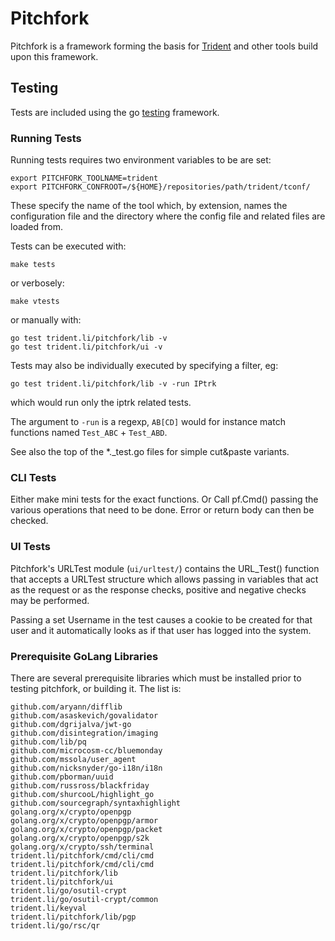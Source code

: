 # Pitchfork

Pitchfork is a framework forming the basis for [Trident](https://trident.li)
and other tools build upon this framework.

## Testing

Tests are included using the go [testing](https://golang.org/pkg/testing/)
framework.

### Running Tests

Running tests requires two environment variables to be are set:
```
export PITCHFORK_TOOLNAME=trident
export PITCHFORK_CONFROOT=/${HOME}/repositories/path/trident/tconf/
```
These specify the name of the tool which, by extension, names the configuration
file and the directory where the config file and related files are loaded from.

Tests can be executed with:
```
make tests
```
or verbosely:
```
make vtests
```

or manually with:
```
go test trident.li/pitchfork/lib -v
go test trident.li/pitchfork/ui -v
```

Tests may also be individually executed by specifying a filter, eg:
```
go test trident.li/pitchfork/lib -v -run IPtrk
```
which would run only the iptrk related tests.

The argument to ```-run``` is a regexp, ```AB[CD]``` would for instance
match functions named ```Test_ABC``` + ```Test_ABD```.

See also the top of the *._test.go files for simple cut&paste variants.

### CLI Tests

Either make mini tests for the exact functions.
Or Call pf.Cmd() passing the various operations that need to be done.
Error or return body can then be checked.

### UI Tests

Pitchfork's URLTest module (```ui/urltest/```) contains the URL_Test()
function that accepts a URLTest structure which allows passing in 
variables that act as the request or as the response checks, positive
and negative checks may be performed.

Passing a set Username in the test causes a cookie to be created for that
user and it automatically looks as if that user has logged into the system.

### Prerequisite GoLang Libraries

There are several prerequisite libraries which must be installed prior to
testing pitchfork, or building it. The list is:

```
github.com/aryann/difflib
github.com/asaskevich/govalidator
github.com/dgrijalva/jwt-go
github.com/disintegration/imaging
github.com/lib/pq
github.com/microcosm-cc/bluemonday
github.com/mssola/user_agent
github.com/nicksnyder/go-i18n/i18n
github.com/pborman/uuid
github.com/russross/blackfriday
github.com/shurcooL/highlight_go
github.com/sourcegraph/syntaxhighlight
golang.org/x/crypto/openpgp
golang.org/x/crypto/openpgp/armor
golang.org/x/crypto/openpgp/packet
golang.org/x/crypto/openpgp/s2k
golang.org/x/crypto/ssh/terminal
trident.li/pitchfork/cmd/cli/cmd
trident.li/pitchfork/cmd/cli/cmd
trident.li/pitchfork/lib
trident.li/pitchfork/ui
trident.li/go/osutil-crypt
trident.li/go/osutil-crypt/common
trident.li/keyval
trident.li/pitchfork/lib/pgp
trident.li/go/rsc/qr
```
